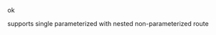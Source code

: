 <!-- 570e850ff38fd316bb8c4d4c96f81e2f -->
<!--
/{path}/bar
-->

ok

supports single parameterized with nested non-parameterized route
